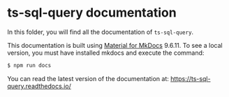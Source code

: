 # ts-sql-query documentation

In this folder, you will find all the documentation of `ts-sql-query`. 

This documentation is built using [Material for MkDocs](https://squidfunk.github.io/mkdocs-material/) 9.6.11. To see a local version, you must have installed mkdocs and execute the command:

```sh
$ npm run docs
```

You can read the latest version of the documentation at: https://ts-sql-query.readthedocs.io/ 
